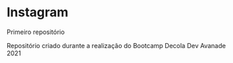 # Instagram
 Primeiro repositório

Repositório criado durante a realização do Bootcamp Decola Dev Avanade 2021

